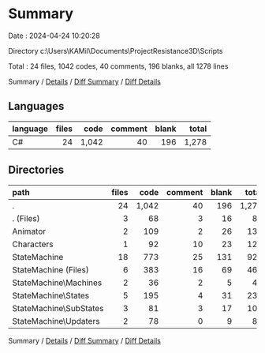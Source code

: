 # Summary

Date : 2024-04-24 10:20:28

Directory c:\\Users\\KAMil\\Documents\\ProjectResistance3D\\Scripts

Total : 24 files,  1042 codes, 40 comments, 196 blanks, all 1278 lines

Summary / [Details](details.md) / [Diff Summary](diff.md) / [Diff Details](diff-details.md)

## Languages
| language | files | code | comment | blank | total |
| :--- | ---: | ---: | ---: | ---: | ---: |
| C# | 24 | 1,042 | 40 | 196 | 1,278 |

## Directories
| path | files | code | comment | blank | total |
| :--- | ---: | ---: | ---: | ---: | ---: |
| . | 24 | 1,042 | 40 | 196 | 1,278 |
| . (Files) | 3 | 68 | 3 | 16 | 87 |
| Animator | 2 | 109 | 2 | 26 | 137 |
| Characters | 1 | 92 | 10 | 23 | 125 |
| StateMachine | 18 | 773 | 25 | 131 | 929 |
| StateMachine (Files) | 6 | 383 | 16 | 69 | 468 |
| StateMachine\\Machines | 2 | 36 | 2 | 5 | 43 |
| StateMachine\\States | 5 | 195 | 4 | 31 | 230 |
| StateMachine\\SubStates | 3 | 81 | 3 | 17 | 101 |
| StateMachine\\Updaters | 2 | 78 | 0 | 9 | 87 |

Summary / [Details](details.md) / [Diff Summary](diff.md) / [Diff Details](diff-details.md)